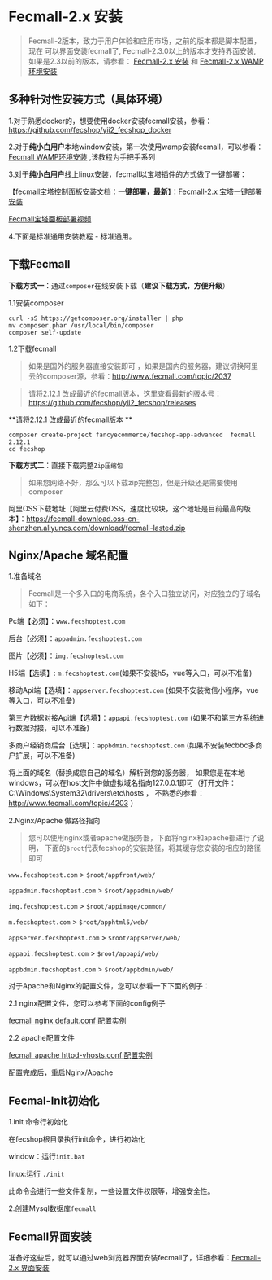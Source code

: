 Fecmall-2.x 安装
============

> Fecmall-2版本，致力于用户体验和应用市场，之前的版本都是脚本配置，现在
可以界面安装fecmall了, Fecmall-2.3.0以上的版本才支持界面安装, 如果是2.3以前的版本，请参看：
[Fecmall-2.x 安装](fecshop-2-about-hand-install.md)
 和 [Fecmall-2.x WAMP环境安装](fecshop-2-about-wamp-install.md)

多种针对性安装方式（具体环境）
-------
 
1.对于熟悉docker的，想要使用docker安装fecmall安装，参看：https://github.com/fecshop/yii2_fecshop_docker

2.对于**纯小白用户**本地window安装，第一次使用wamp安装fecmall，可以参看：
[Fecmall WAMP环境安装](fecshop-2-3-about-wamp-install.md)
,该教程为手把手系列

3.对于**纯小白用户**线上linux安装，fecmall以宝塔插件的方式做了一键部署：

【fecmall宝塔控制面板安装文档：**一键部署，最新**】：[Fecmall-2.x 宝塔一键部署安装](fecshop-2-graphical-bt-install.md)

[Fecmall宝塔面板部署视频](http://www.fecmall.com/topic/4262)

4.下面是标准通用安装教程 - 标准通用。
 

下载Fecmall
-----------------

**下载方式一**：通过`composer`在线安装下载（**建议下载方式，方便升级**）

1.1安装composer

```
curl -sS https://getcomposer.org/installer | php
mv composer.phar /usr/local/bin/composer
composer self-update
```

1.2下载fecmall

> 如果是国外的服务器直接安装即可
，如果是国内的服务器，建议切换阿里云的composer源，参看：http://www.fecmall.com/topic/2037



> 请将2.12.1 改成最近的fecmall版本，这里查看最新的版本号： https://github.com/fecshop/yii2_fecshop/releases

**请将2.12.1 改成最近的fecmall版本 **

```
composer create-project fancyecommerce/fecshop-app-advanced  fecmall 2.12.1
cd fecshop
```

**下载方式二**：直接下载完整`Zip压缩包`

> 如果您网络不好，那么可以下载zip完整包，但是升级还是需要使用composer


阿里OSS下载地址【阿里云付费OSS，速度比较块，这个地址是目前最高的版本】：https://fecmall-download.oss-cn-shenzhen.aliyuncs.com/download/fecmall-lasted.zip



Nginx/Apache 域名配置
----------------------

1.准备域名

> Fecmall是一个多入口的电商系统，各个入口独立访问，对应独立的子域名如下：


Pc端【必须】：`www.fecshoptest.com`

后台【必须】：`appadmin.fecshoptest.com`

图片【必须】：`img.fecshoptest.com`

H5端【选填】: `m.fecshoptest.com`(如果不安装h5，vue等入口，可以不准备)

移动Api端【选填】：`appserver.fecshoptest.com`  (如果不安装微信小程序，vue等入口，可以不准备)
 
第三方数据对接Api端【选填】：`appapi.fecshoptest.com` (如果不和第三方系统进行数据对接，可以不准备)

多商户经销商后台【选填】：`appbdmin.fecshoptest.com` (如果不安装fecbbc多商户扩展，可以不准备)

将上面的域名（替换成您自己的域名）解析到您的服务器，
如果您是在本地windows，可以在host文件中做虚拟域名指向127.0.0.1即可（打开文件：C:\Windows\System32\drivers\etc\hosts ，
不熟悉的参看：http://www.fecmall.com/topic/4203 ）




2.Nginx/Apache 做路径指向



> 您可以使用nginx或者apache做服务器，下面将nginx和apache都进行了说明，
下面的`$root`代表fecshop的安装路径，将其缓存您安装的相应的路径即可

`www.fecshoptest.com`   >  `$root/appfront/web/`

`appadmin.fecshoptest.com`   >  `$root/appadmin/web/`

`img.fecshoptest.com`   >  `$root/appimage/common/`

`m.fecshoptest.com`   >  `$root/apphtml5/web/`

`appserver.fecshoptest.com`   >  `$root/appserver/web/`

`appapi.fecshoptest.com`   >  `$root/appapi/web/`

`appbdmin.fecshoptest.com`   >  `$root/appbdmin/web/`

对于Apache和Nginx的配置文件，您可以参看一下下面的例子：

2.1 nginx配置文件，您可以参考下面的config例子


[fecmall nginx default.conf 配置实例](http://www.fecmall.com/topic/2101)


2.2 apache配置文件


[fecmall apache httpd-vhosts.conf 配置实例](http://www.fecmall.com/topic/2100)




配置完成后，重启Nginx/Apache

Fecmal-Init初始化
------------------

1.init 命令行初始化

在fecshop根目录执行init命令，进行初始化

window：运行`init.bat`

linux:运行 `./init`

此命令会进行一些文件复制，一些设置文件权限等，增强安全性。




2.创建Mysql数据库`fecmall`


Fecmall界面安装
----------------


准备好这些后，就可以通过web浏览器界面安装fecmall了，详细参看：[Fecmall-2.x 界面安装](fecshop-2-graphical-web-install.md)












